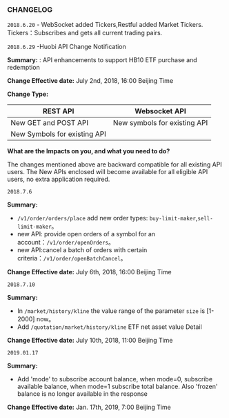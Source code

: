 ### CHANGELOG
`2018.6.20` - WebSocket added Tickers,Restful added Market Tickers. Tickers：Subscribes and gets all current trading pairs.

`2018.6.29` -Huobi API Change Notification

  **Summary:** : API enhancements to support HB10 ETF purchase and redemption
 
  **Change Effective date:** July 2nd, 2018, 16:00 Beijing Time
 
  **Change Type:**

  REST API | Websocket API|
  --|--|
  New GET and POST API |New symbols for existing API |
  New Symbols for existing API |  |

  **What are the Impacts on you, and what you need to do?**
 
The changes mentioned above are backward compatible for all existing API users.  The New APIs enclosed will become available for all eligible API users, no extra application required.  
 
`2018.7.6`

  **Summary:** 
  - `/v1/order/orders/place` add new order types: `buy-limit-maker`,`sell-limit-maker`。
  - new API: provide open orders of a symbol for an account：`/v1/order/openOrders`。
  - new API:cancel a batch of orders with certain criteria：`/v1/order/openBatchCancel`。
  
  **Change Effective date:**  July 6th, 2018, 16:00 Beijing Time

`2018.7.10`

  **Summary:** 
  - In `/market/history/kline` the value range of the parameter `size` is [1-2000] now。
  - Add `/quotation/market/history/kline` ETF net asset value Detail
  
  **Change Effective date:** July 10th, 2018, 11:00 Beijing Time

`2019.01.17`

  **Summary:** 
  - Add 'mode' to subscribe account balance, when mode=0, subscribe available balance, when mode=1 subscribe total balance. Also 'frozen' balance is no longer available in the response
  
  **Change Effective date:** Jan. 17th, 2019, 7:00 Beijing Time

